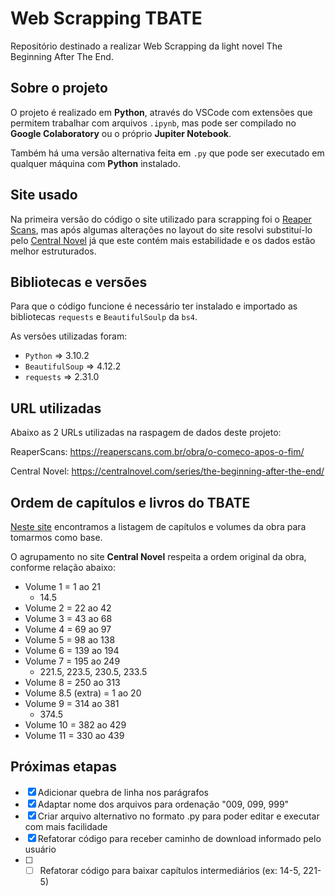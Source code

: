 # Web Scrapping TBATE

Repositório destinado a realizar Web Scrapping da light novel The Beginning After The End.

## Sobre o projeto

O projeto é realizado em __Python__, através do VSCode com extensões que permitem trabalhar com arquivos `.ipynb`, mas pode ser compilado no __Google Colaboratory__ ou o próprio __Jupiter Notebook__.

Também há uma versão alternativa feita em `.py` que pode ser executado em qualquer máquina com __Python__ instalado.

## Site usado

Na primeira versão do código o site utilizado para scrapping foi o [Reaper Scans](https://reaperscans.net/series/o-comeco-apos-o-fim-novel), mas após algumas alterações no layout do site resolvi substituí-lo pelo [Central Novel](https://centralnovel.com/series/the-beginning-after-the-end/) já que este contém mais estabilidade e os dados estão melhor estruturados.

## Bibliotecas e versões

Para que o código funcione é necessário ter instalado e importado as bibliotecas `requests` e `BeautifulSoulp` da `bs4`.

As versões utilizadas foram:

- `Python` => 3.10.2
- `BeautifulSoup` => 4.12.2
- `requests` => 2.31.0

## URL utilizadas

Abaixo as 2 URLs utilizadas na raspagem de dados deste projeto:

ReaperScans: <https://reaperscans.com.br/obra/o-comeco-apos-o-fim/>

Central Novel: <https://centralnovel.com/series/the-beginning-after-the-end/>

## Ordem de capítulos e livros do TBATE

[Neste site](https://tbate.fandom.com/wiki/Volumes_and_Chapters) encontramos a listagem de capítulos e volumes da obra para tomarmos como base.

O agrupamento no site __Central Novel__ respeita a ordem original da obra, conforme relação abaixo:

- Volume 1 = 1 ao 21
  - 14.5
- Volume 2 = 22 ao 42
- Volume 3 = 43 ao 68
- Volume 4 = 69 ao 97
- Volume 5 = 98 ao 138
- Volume 6 = 139 ao 194
- Volume 7 = 195 ao 249
  - 221.5, 223.5, 230.5, 233.5
- Volume 8 = 250 ao 313
- Volume 8.5 (extra) = 1 ao 20
- Volume 9 = 314 ao 381
  - 374.5
- Volume 10 = 382 ao 429
- Volume 11 = 330 ao 439

## Próximas etapas

- [x] Adicionar quebra de linha nos parágrafos
- [x] Adaptar nome dos arquivos para ordenação "009, 099, 999"
- [x] Criar arquivo alternativo no formato .py para poder editar e executar com mais facilidade
- [x] Refatorar código para receber caminho de download informado pelo usuário
- [ ] - [ ] Refatorar código para baixar capítulos intermediários (ex: 14-5, 221-5)
